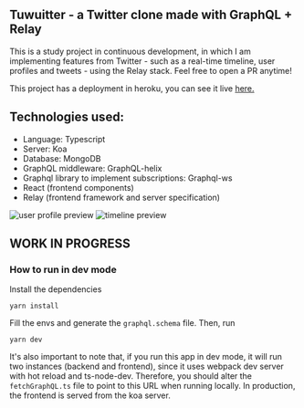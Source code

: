 ## Tuwuitter - a Twitter clone made with GraphQL + Relay
This is a study project in continuous development, in which I am implementing features from Twitter - such as a real-time timeline, user profiles and tweets - using the Relay stack. Feel free to open a PR anytime!

This project has a deployment in heroku, you can see it live [here.](https://tuwuitter.herokuapp.com/login)

## Technologies used:
- Language: Typescript
- Server: Koa
- Database: MongoDB
- GraphQL middleware: GraphQL-helix
- Graphql library to implement subscriptions: Graphql-ws
- React (frontend components)
- Relay (frontend framework and server specification)


![user profile preview](https://user-images.githubusercontent.com/57643375/182004479-b71eb6b3-d21d-44be-a041-c4ad38d8b830.png)
![timeline preview](https://user-images.githubusercontent.com/57643375/185009264-3311524a-0a5a-4e2b-bcd3-931a921c8da4.png)


## WORK IN PROGRESS

### How to run in dev mode

Install the dependencies
```
yarn install
```
Fill the envs and generate the `graphql.schema` file. Then, run 
```
yarn dev
```

It's also important to note that, if you run this app in dev mode, it will run two instances (backend and frontend), since it uses webpack dev server with hot reload and ts-node-dev. Therefore, you should alter the `fetchGraphQL.ts` file to point to this URL when running locally.
In production, the frontend is served from the koa server.
